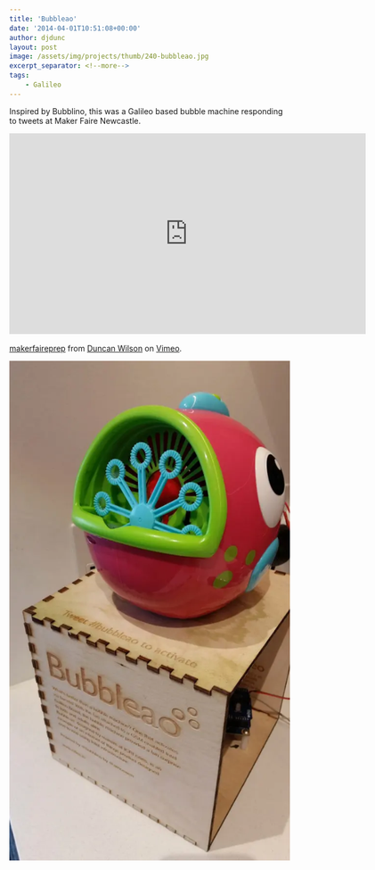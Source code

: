 ```yaml
---
title: 'Bubbleao'
date: '2014-04-01T10:51:08+00:00'
author: djdunc
layout: post
image: /assets/img/projects/thumb/240-bubbleao.jpg
excerpt_separator: <!--more-->
tags:
    - Galileo
---
```


Inspired by Bubblino, this was a Galileo based bubble machine responding to tweets at Maker Faire Newcastle.

<iframe src="https://player.vimeo.com/video/373661977?h=8d817125ae" width="640" height="360" frameborder="0" allow="autoplay; fullscreen; picture-in-picture" allowfullscreen></iframe>
<p><a href="https://vimeo.com/373661977">makerfaireprep</a> from <a href="https://vimeo.com/djdunc">Duncan Wilson</a> on <a href="https://vimeo.com">Vimeo</a>.</p>

<!--more-->

![Delta Robot](/assets/img/projects/bubbleao.jpeg.webp)

